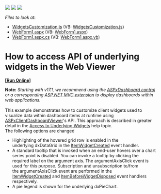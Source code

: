 <!-- default badges list -->
![](https://img.shields.io/endpoint?url=https://codecentral.devexpress.com/api/v1/VersionRange/128580050/14.2.3%2B)
[![](https://img.shields.io/badge/Open_in_DevExpress_Support_Center-FF7200?style=flat-square&logo=DevExpress&logoColor=white)](https://supportcenter.devexpress.com/ticket/details/T197575)
[![](https://img.shields.io/badge/📖_How_to_use_DevExpress_Examples-e9f6fc?style=flat-square)](https://docs.devexpress.com/GeneralInformation/403183)
<!-- default badges end -->
<!-- default file list -->
*Files to look at*:

* [WidgetsCustomization.js](./CS/Dashboard_WidgetAccess_Web/Scripts/WidgetsCustomization.js) (VB: [WidgetsCustomization.js](./VB/Dashboard_WidgetAccess_Web/Scripts/WidgetsCustomization.js))
* [WebForm1.aspx](./CS/Dashboard_WidgetAccess_Web/WebForm1.aspx) (VB: [WebForm1.aspx](./VB/Dashboard_WidgetAccess_Web/WebForm1.aspx))
* [WebForm1.aspx.cs](./CS/Dashboard_WidgetAccess_Web/WebForm1.aspx.cs) (VB: [WebForm1.aspx.vb](./VB/Dashboard_WidgetAccess_Web/WebForm1.aspx.vb))
<!-- default file list end -->
# How to access API of underlying widgets in the Web Viewer
<!-- run online -->
**[[Run Online]](https://codecentral.devexpress.com/t197575)**
<!-- run online end -->


<p><strong>Note:</strong> <em>Starting with v17.1, we recommend using the <a href="https://documentation.devexpress.com/Dashboard/CustomDocument16976.aspx">ASPxDashboard control</a> or a corresponding <a href="https://documentation.devexpress.com/Dashboard/CustomDocument16977.aspx">ASP.NET MVC extension</a> to display dashboards within web applications.</em><br><br>This example demonstrates how to customize client widgets used to visualize data within dashboard items at runtime using <a href="http://documentation.devexpress.com/#Dashboard/clsDevExpressDashboardWebScriptsASPxClientDashboardViewertopic">ASPxClientDashboardViewer</a>'s API. This approach is described in greater detail in the <a href="https://documentation.devexpress.com/#Dashboard/CustomDocument18020">Access to Underlying Widgets</a> help topic. <br>The following options are changed

* Highlighting of the hovered grid row is enabled in the underlying dxDataGrid in the <a href="http://documentation.devexpress.com/#Dashboard/DevExpressDashboardWebScriptsASPxClientDashboardViewer_ItemWidgetCreatedtopic">ItemWidgetCreated</a> event handler.
* A standard tooltip that is invoked when an end-user hovers over a chart series point is disabled. You can invoke a tooltip by clicking the required label on the argument axis. The argumentAxisClick event is used for this purpose. Subscription and unsubscription to/from the argumentAxisClick event are performed in the <a href="http://documentation.devexpress.com/#Dashboard/DevExpressDashboardWebScriptsASPxClientDashboardViewer_ItemWidgetCreatedtopic">ItemWidgetCreated</a> and <a href="http://documentation.devexpress.com/#Dashboard/DevExpressDashboardWebScriptsASPxClientDashboardViewer_ItemBeforeWidgetDisposedtopic">ItemBeforeWidgetDisposed</a> event handlers respectively.
* A pie legend is shown for the underlying dxPieChart.</p>

<br/>


